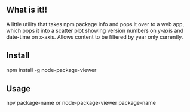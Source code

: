 ## What is it!!

A little utility that takes npm package info and pops it over to a web app, which pops it into a scatter plot showing version numbers on y-axis and date-time on x-axis.  Allows content to be filtered by year only currently.

## Install 

npm install -g node-package-viewer

## Usage

npv package-name or node-package-viewer package-name


